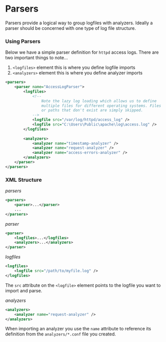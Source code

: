 Parsers
=======

Parsers provide a logical way to group logfiles with analyzers. Ideally a parser should be concerned with one type of log file structure.

### Using Parsers

Below we have a simple parser definition for `httpd` access logs. There are two important things to note...

1. `<logfiles>` element this is where you define logfile imports
2. `<analyzers>` element this is where you define analyzer imports

```xml
<parsers>
    <parser name="AccessLogParser">
        <logfiles>
            <!-- 
                Note the lazy log loading which allows us to define 
                multiple files for different operating systems. Files
                or paths that don't exist are simply skipped.
            -->
            <logfile src="/var/log/httpd/access_log" />
            <logfile src="C:\Users\Public\apache\log\access.log" />
        </logfiles>
        
        <analyzers>
            <analyzer name="timestamp-analyzer" />
            <analyzer name="request-analyzer" />
            <analyzer name="access-errors-analyzer" />
        </analyzers>
    </parser>
</parsers>
```

### XML Structure

*parsers*
```xml
<parsers>
    <parser>...</parser>
    ...
</parsers>
```

*parser*
```xml
<parser>
    <logfiles>...</logfiles>
    <analyzers>...</analyzers>
</parser>
```

*logfiles*
```xml
<logfiles>
    <logfile src="/path/to/myfile.log" />
</logfiles>
```

The `src` attribute on the `<logfile>` element points to the logfile you want to import and parse.

*analyzers*
```xml
<analyzers>
    <analyzer name="request-analyzer" />
</analyzers>
```

When importing an analyzer you use the `name` attribute to reference its definition from the `analyzers/*.conf` file you created.
